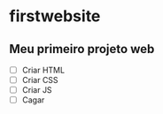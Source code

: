 # firstwebsite

## Meu primeiro projeto web

 -[ ] Criar HTML
 -[ ] Criar CSS
 -[ ] Criar JS
 -[ ] Cagar
